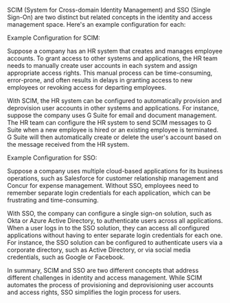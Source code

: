 SCIM (System for Cross-domain Identity Management) and SSO (Single Sign-On) are two distinct but related concepts in the identity and access management space. Here's an example configuration for each:

Example Configuration for SCIM:

Suppose a company has an HR system that creates and manages employee accounts. To grant access to other systems and applications, the HR team needs to manually create user accounts in each system and assign appropriate access rights. This manual process can be time-consuming, error-prone, and often results in delays in granting access to new employees or revoking access for departing employees.

With SCIM, the HR system can be configured to automatically provision and deprovision user accounts in other systems and applications. For instance, suppose the company uses G Suite for email and document management. The HR team can configure the HR system to send SCIM messages to G Suite when a new employee is hired or an existing employee is terminated. G Suite will then automatically create or delete the user's account based on the message received from the HR system.

Example Configuration for SSO:

Suppose a company uses multiple cloud-based applications for its business operations, such as Salesforce for customer relationship management and Concur for expense management. Without SSO, employees need to remember separate login credentials for each application, which can be frustrating and time-consuming.

With SSO, the company can configure a single sign-on solution, such as Okta or Azure Active Directory, to authenticate users across all applications. When a user logs in to the SSO solution, they can access all configured applications without having to enter separate login credentials for each one. For instance, the SSO solution can be configured to authenticate users via a corporate directory, such as Active Directory, or via social media credentials, such as Google or Facebook.

In summary, SCIM and SSO are two different concepts that address different challenges in identity and access management. While SCIM automates the process of provisioning and deprovisioning user accounts and access rights, SSO simplifies the login process for users.

